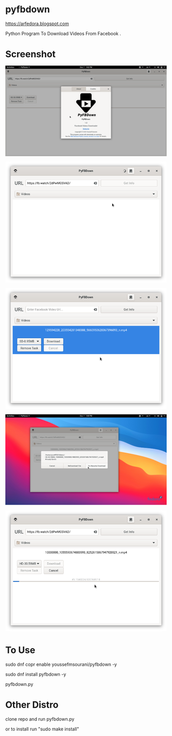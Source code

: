 # pyfbdown

https://arfedora.blogspot.com

Python Program To Download Videos From Facebook .


# Screenshot

![Alt text](https://raw.githubusercontent.com/yucefsourani/pyfbdown/master/Screenshot1.png "Screenshot")

![Alt text](https://raw.githubusercontent.com/yucefsourani/pyfbdown/master/Screenshot2.png "Screenshot")

![Alt text](https://raw.githubusercontent.com/yucefsourani/pyfbdown/master/Screenshot3.png "Screenshot")

![Alt text](https://raw.githubusercontent.com/yucefsourani/pyfbdown/master/Screenshot4.png "Screenshot")

![Alt text](https://raw.githubusercontent.com/yucefsourani/pyfbdown/master/Screenshot5.png "Screenshot")




# To Use

   sudo dnf copr enable youssefmsourani/pyfbdown -y
 
   sudo dnf install pyfbdown  -y
 
   pyfbdown.py
   
# Other Distro 

   clone repo and run pyfbdown.py

   or to  install run "sudo make install"
  
